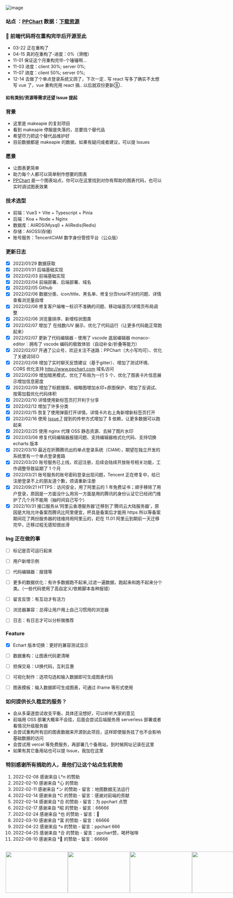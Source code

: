 ![image](https://user-images.githubusercontent.com/99037010/152569183-4bffb8be-6c08-4d2c-8578-f46fd254cf35.png)


### 站点 ：[PPChart](https://ppchart.com)   数据：[下载资源](https://github.com/ppchart/ppchart/issues/5)

### 🚀 前端代码将在重构完毕后开源至此
- 03-22 正在重构了
- 04-15 真的在重构了-进度：0%（滑稽）
- 11-01 保证这个月重构完毕-个锤锤啊... 
- 11-03 进度：client 30%; server 0%;
- 11-07 进度：client 50%; server 0%;
- 12-14 去做了个单点登录系统又鸽了，下次一定.. 写 react 写多了确实不太想写 vue 了，vue 重构完用 react 搞.. 以后就双份更新⑧..

#### 如有类别/资源等需求还望 Issue 提起


### 背景
- 这里是 makeapie 的复刻项目
- 看到 makeapie 停服是失落的，总要找个替代品
- 希望尽力把这个替代品维护好
- 目前数据都是 makeapie 的数据，如果有疑问或者建议，可以提 Issues


### 愿景
- 让图表更简单
- 助力每个人都可以简单制作想要的图表
- [PPChart](https://ppchart.com) 是一个图表站点，你可以在这里找到对你有帮助的图表代码，也可以实时调试图表效果


### 技术选型
- 前端：Vue3 + Vite + Typescript + Pinia
- 后端：Koa + Node + Nginx
- 数据库：AliRDS(Mysql) + AliRedis(Redis)
- 存储：AliOSS(存储)
- 账号服务：TencentCIAM 数字身份管控平台（公众版）

### 更新日志
- [x] 2022/01/29 数据获取
- [x] 2022/01/31 后端基础实现
- [x] 2022/02/03 前端基础实现
- [x] 2022/02/04 前端部署、后端部署、域名
- [x] 2022/02/05 Github
- [x] 2022/02/06 数据分类、icon/title、黑名单、修复分页total不对的问题、详情查看浏览量自增
- [x] 2022/02/06 修复客户端唯一标识不准确的问题、移动端首页/详情页布局调整
- [x] 2022/02/06 浏览量排序、新增柱状图类
- [x] 2022/02/07 增加了 在线数/UV 展示、优化了代码运行（让更多代码能正常跑起来）
- [x] 2022/02/07 更新了代码编辑器 - 使用了 vscode 底层编辑器 monaco-editor：拥有了 vscode 编码的极致体验（自动补全/折叠等能力）
- [x] 2022/02/07 开通了公众号，欢迎关注不迷路：PPChart（大小写均可）、优化了关键词SEO
- [x] 2022/02/08 增加了实时聊天反馈建议（基于gitter）、增加了测试环境、CORS 优化支持 http://www.ppchart.com 域名访问
- [x] 2022/02/09 增加暗黑模式、优化了布局为一行 5 个、优化了图表卡片信息展示增加信息密度
- [x] 2022/02/09 增加了标题搜索、缩略图增加水印+原图保护、增加了反调试、按需加载优化代码体积
- [x] 2022/02/10 详情使用新标签页打开利于分享
- [x] 2022/02/12 增加了许多分类
- [x] 2022/02/15 恢复了使用弹窗打开详情，详情卡片右上角新增新标签页打开
- [x] 2022/02/16 使用 [Issue 7](https://github.com/ppchart/ppchart/issues/7) 提到的传参方式增加了 $ 依赖，让更多数据可以跑起来
- [x] 2022/02/25 使用 nginx 代理 OSS 静态资源、去掉了图片水印
- [x] 2022/03/06 修复代码编辑器报错问题、支持编辑器格式化代码、支持切换 echarts 版本
- [x] 2022/03/10 最近在折腾腾讯出的单点登录系统（CIAM），期望在独立开发的系统里有一个单点登录套路
- [x] 2022/03/20 账号服务已上线，欢迎注册，后续会陆续开放账号相关功能，工作调整导致延期了 1 个月
- [x] 2022/03/21 账号服务的账号密码登录出现问题，Tencent 正在修复中，给已注册登录不上的朋友道个歉，烦请重新注册
- [x] 2022/09/21 HTTPS：访问安全，用了阿里云的 1 年免费证书；顺手移除了用户登录，原因是一方面没什么用另一方面是用的腾讯的身份认证它已经闭门维护了几个月不能用（抽时间自己写个）
- [x] 2022/10/31 接口服务从‘阿里云香港服务器’迁移到了‘腾讯云大陆服务器’，原因是大陆允许备案而腾讯比阿里便宜，杯具是备案后才能用 https 所以等备案期间花了两份服务器的钱维持用阿里云的，赶在 11.01 阿里云到期前一天迁移完毕，迁移过程无感知很丝滑

### Ing 正在做的事
- [ ] 标记是否可运行起来
- [ ] 用户新增示例
- [ ] 代码编辑器：报错等
- [ ] 更多的数据优化：有许多数据跑不起来,过滤一遍数据，跑起来和跑不起来分个类。（一些代码使用了高自定义/依赖脚本各种报错）
- [ ] 留言反馈：有互动才有活力
- [ ] 浏览器兼容：总得让用户用上自己习惯用的浏览器
- [ ] 日志：有日志才可以分析做推荐



### Feature
- [x] Echart 版本切换：更好的兼容测试显示
- [ ] 数据重构：让图表代码更清晰
- [ ] 担保交易：UI换代码，互利互惠
- [ ] 可视化制作：选项勾选和输入数据即可生成图表代码
- [ ] 图表模板：输入数据即可生成图表，可通过 iframe 等形式使用



### 如何提供长久稳定的服务？
  - 会从多渠道尝试收支平衡，具体还没想好，可以听听大家的意见
  - 前端用 OSS 部署大概率不会挂，后面会尝试后端服务用 serverless 部署或者看情况升级服务器
  - 会尝试重构所有旧的图表数据来开源到此项目，这样即使服务挂了也不会影响基础数据的访问
  - 会尝试用 vercel 等免费服务，再部署几个备用站，到时候网址记录在这里
  - 如果有其它备用站也可以提 Issue，我加在这里



### 特别感谢所有捐助的人，是他们让这个站点生机勃勃
1. 2022-02-08 感谢来自 L*n 的赞助
2. 2022-02-10 感谢来自 *心 的赞助
3. 2022-02-11 感谢来自 *ン 的赞助 - 留言：地图数据无法运行
4. 2022-02-14 感谢来自 *C 的赞助 - 留言：感谢对前端的贡献
5. 2022-02-14 感谢来自 *合 的赞助 - 留言：为 ppchart 点赞
6. 2022-02-17 感谢来自 *昭 的赞助 - 留言：66666
7. 2022-02-24 感谢来自 *也 的赞助 - 留言：💪
8. 2022-03-10 感谢来自 *富 的赞助 - 留言：66666
9. 2022-04-22 感谢来自 *ฅ 的赞助 - 留言：ppchart 666
10. 2022-04-25 感谢来自 *合 的赞助 - 留言：ppchart赞，喝杯咖啡
11. 2022-08-10 感谢来自 *👹 的赞助 - 留言：66666

<br />

<div style="display:flex">
  <img src="https://user-images.githubusercontent.com/99037010/153113165-0da0ff85-3d3c-4996-9b1a-b0bfc07d7951.png" width="200" height="133" align="bottom" />
  <img src="https://user-images.githubusercontent.com/99037010/153531217-1b9ccfeb-a300-45c7-9c99-5f23ef4d62d0.png" width="200" height="133" align="bottom" />
  <img src="https://user-images.githubusercontent.com/99037010/153724840-f28e7ebb-0b0d-42e0-bbaa-5be8539e0302.png" width="200" height="133" align="bottom" />
  <img src="https://user-images.githubusercontent.com/99037010/153828484-cf431917-b3aa-4f8e-8f2d-83fa9dc46252.png" width="200" height="133" align="bottom" />
  <img src="https://user-images.githubusercontent.com/99037010/153828582-8536070b-e72a-44ee-bc1f-732fb908b781.png" width="200" height="133" align="bottom" />
  <img src="https://user-images.githubusercontent.com/99037010/154608658-b1b94eaf-1bad-489d-9d79-81fbbb1dc477.png" width="250" height="140" align="bottom" />
  <img src="https://user-images.githubusercontent.com/99037010/155449530-72903be4-2397-41e5-b5c1-d23c5da6601a.png" width="200" height="133" align="bottom" />
  <img src="https://user-images.githubusercontent.com/99037010/158529183-1dafed1b-62fd-403a-bb49-964b71e2fcbb.png" width="250" height="140" align="bottom" />
  <img src="https://user-images.githubusercontent.com/99037010/191048237-3d1eb591-70c3-4081-bdcb-a531850a03a4.png" width="200" height="133" align="bottom" />
  <img src="https://user-images.githubusercontent.com/99037010/191048366-175353d9-4898-46ed-b6b1-5a7d53df35b3.png" width="200" height="133" align="bottom" />
  <img src="https://user-images.githubusercontent.com/99037010/191048514-ed469006-807a-43fa-9e07-fac50af8b310.png" width="200" height="133" align="bottom" />

<br />
<br />

<div >
  <img src="https://user-images.githubusercontent.com/99037010/152575541-8eeb94c9-5cd3-4e1a-9b0f-d06dec2f4e11.jpg" width="200" height="210" align="bottom" />
  <img src="https://user-images.githubusercontent.com/99037010/152575512-a27dbe6a-c0e6-4294-9495-b0388c4f2746.jpg" width="200" height="210" align="bottom" />
</div>


<br />
<br />

> 总体搭建支出明细如下，给有想法自己做网站的开发者提供参考
> 
> 流量 ¥2/天；RDS ¥75/年；Redis ¥255/年；轻量应用服务器 ¥400/年； （阿里云）
> 
> CIAM 5w UV 以下免费，现在是内测版(已弃用)
  
> 2022-10-31 已从阿里云的轻量应用服务器和 OSS 迁移到腾讯云的轻量应用服务器和 COS，~~日流量费从￥2/天降低至￥0.2/天~~

(大误,因为入口还在阿里云，费用变为了 ￥2+￥0.2=￥2.2, 哭)

## Star History

[![Star History Chart](https://api.star-history.com/svg?repos=ppchart/ppchart&type=Date)](https://star-history.com/#ppchart/ppchart&Date)

